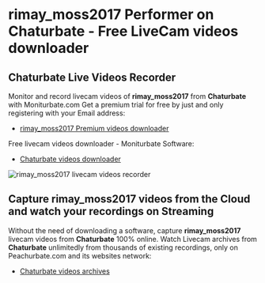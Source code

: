 # rimay_moss2017 Performer on Chaturbate - Free LiveCam videos downloader

## Chaturbate Live Videos Recorder

Monitor and record livecam videos of **rimay_moss2017** from **Chaturbate** with Moniturbate.com
Get a premium trial for free by just and only registering with your Email address:
* [rimay_moss2017 Premium videos downloader](https://moniturbate.com/request-demo-licence-key.html)

Free livecam videos downloader - Moniturbate Software:
* [Chaturbate videos downloader](https://moniturbate.com/moniturbate-download-software.html)

![rimay_moss2017 livecam videos recorder](https://peachurnet.com/templates/moniturbate-software.png)


## Capture rimay_moss2017 videos from the Cloud and watch your recordings on Streaming

Without the need of downloading a software, capture **rimay_moss2017** livecam videos from **Chaturbate** 100% online.
Watch Livecam archives from **Chaturbate** unlimitedly from thousands of existing recordings, only on Peachurbate.com and its websites network:
* [Chaturbate videos archives](https://peachurnet.com/)